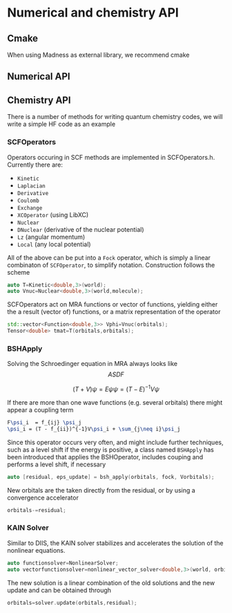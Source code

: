 # Numerical and chemistry API

## Cmake 
When using Madness as external library, we recommend cmake 

## Numerical API


## Chemistry API
There is a number of methods for writing quantum chemistry codes, 
we will write a simple HF code as an example 


### SCFOperators
Operators occuring in SCF methods are implemented in SCFOperators.h. Currently there 
are: 
 - ```Kinetic```
 - ```Laplacian```
 - ```Derivative```
 - ```Coulomb```
 - ```Exchange```
 - ```XCOperator``` (using LibXC)
 - ```Nuclear```
 - ```DNuclear``` (derivative of the nuclear potential)
 - ```Lz``` (angular momentum)
 - ```Local``` (any local potential)
 
All of the above can be put into a ```Fock``` operator, which is simply a linear combinaton 
of ```SCFOperator```, to simplify notation. Construction follows the scheme
```c++
auto T=Kinetic<double,3>(world);
auto Vnuc=Nuclear<double,3>(world,molecule);
```
SCFOperators act on MRA functions or vector of functions, yielding either the a result (vector of) functions, 
or a matrix representation of the operator
```c++
std::vector<Function<double,3>> Vphi=Vnuc(orbitals);
Tensor<double> tmat=T(orbitals,orbitals);
```


### BSHApply
Solving the Schroedinger equation in MRA always looks like $$ASDF$$
```math
(T + V)\psi  = E \psi
\psi = (T - E)^{-1}V\psi
```
If there are more than one wave functions (e.g. several orbitals) there might appear
a coupling term 
```latex
F\psi_i  = f_{ij} \psi_j
\psi_i = (T - f_{ii})^{-1}V\psi_i + \sum_{j\neq i}\psi_j
```
Since this operator occurs very often, and might include further techniques, 
such as a level shift if the energy is positive, a class named ```BSHApply``` 
has been introduced that applies the BSHOperator, includes couping and performs 
a level shift, if necessary
```c++
auto [residual, eps_update] = bsh_apply(orbitals, fock, Vorbitals);
```
New orbitals are the taken directly from the residual, or by using a convergence accelerator
```c++
orbitals-=residual;
```

### KAIN Solver
Similar to DIIS, the KAIN solver stabilizes and accelerates the solution of the nonlinear equations.

```c++
auto functionsolver=NonlinearSolver;
auto vectorfunctionsolver=nonlinear_vector_solver<double,3>(world, orbitals.size());
```
The new solution is a linear combination of the old solutions and the new update and can be obtained through
```c++
orbitals=solver.update(orbitals,residual);
```
